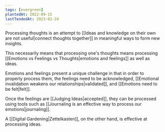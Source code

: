```yaml
---
tags: [evergreen]
plantedAt: 2022-09-15
lastTendedAt: 2023-02-24
---
```


Processing thoughts is an attempt to [[Ideas and knowledge on their own are not useful|connect thoughts together]] in meaningful ways to form new insights.

This necessarily means that processing one's thoughts means processing [[Emotions vs Feelings vs Thoughts|emotions and feelings]] as well as ideas.

Emotions and feelings present a unique challenge in that in order to properly process them, the feelings need to be acknowledged, [[Emotional invalidation weakens our relationships|validated]], and [[Emotions need to be felt|felt]].
 
Once the feelings are [[Judging Ideas|accepted]], they can be processed using tools such as [[Journaling is an effective way to process our emotions|journaling]].
 
A [[Digital Gardening|Zettelkasten]], on the other hand, is effective at processing ideas.
